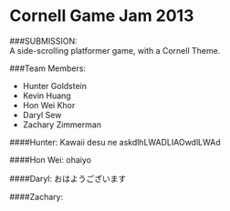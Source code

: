 Cornell Game Jam 2013
=====================

###SUBMISSION:  
A side-scrolling platformer game, with a Cornell Theme.

###Team Members:  
*   Hunter Goldstein
*   Kevin Huang
*   Hon Wei Khor
*   Daryl Sew
*   Zachary Zimmerman

####Hunter:
Kawaii desu ne askdlhLWADLIAOwdlLWAd

####Hon Wei:
ohaiyo  

####Daryl:
おはようございます  

####Zachary:

